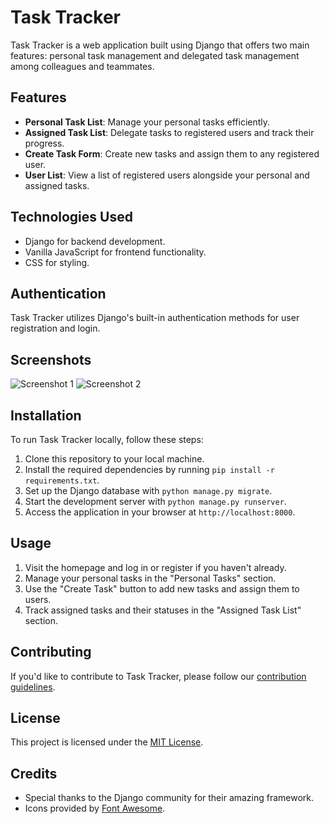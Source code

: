 # Task Tracker

Task Tracker is a web application built using Django that offers two main features: personal task management and delegated task management among colleagues and teammates.

## Features

- **Personal Task List**: Manage your personal tasks efficiently.
- **Assigned Task List**: Delegate tasks to registered users and track their progress.
- **Create Task Form**: Create new tasks and assign them to any registered user.
- **User List**: View a list of registered users alongside your personal and assigned tasks.

## Technologies Used

- Django for backend development.
- Vanilla JavaScript for frontend functionality.
- CSS for styling.

## Authentication

Task Tracker utilizes Django's built-in authentication methods for user registration and login.

## Screenshots

![Screenshot 1](https://drive.google.com/uc?id=1XhTjI2gAFv_vCREoKMF38__AN7FVZioE)
![Screenshot 2](https://drive.google.com/file/d/1B1NrwpOSMpDYRuPOtJ-eLEWs6en1g4Kx/view?usp=sharing)




## Installation

To run Task Tracker locally, follow these steps:

1. Clone this repository to your local machine.
2. Install the required dependencies by running `pip install -r requirements.txt`.
3. Set up the Django database with `python manage.py migrate`.
4. Start the development server with `python manage.py runserver`.
5. Access the application in your browser at `http://localhost:8000`.

## Usage

1. Visit the homepage and log in or register if you haven't already.
2. Manage your personal tasks in the "Personal Tasks" section.
3. Use the "Create Task" button to add new tasks and assign them to users.
4. Track assigned tasks and their statuses in the "Assigned Task List" section.

## Contributing

If you'd like to contribute to Task Tracker, please follow our [contribution guidelines](CONTRIBUTING.md).

## License

This project is licensed under the [MIT License](LICENSE).

## Credits

- Special thanks to the Django community for their amazing framework.
- Icons provided by [Font Awesome](https://fontawesome.com/).

